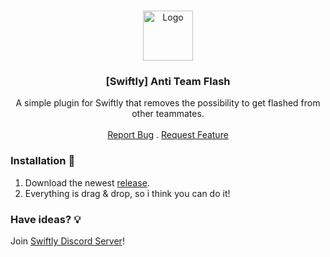 <br/>
<p align="center">
  <a href="https://github.com/swiftly-solution/swiftly_antiflash">
    <img src="https://media.discordapp.net/attachments/979452783466000466/1168236894652469248/Swiftly_Logo.png?ex=6575f264&is=65637d64&hm=dd2834983bebeab98d7febd44bb3bd20e9aded13ecefac63cc990b222a9d9e9e&=&format=webp&quality=lossless&width=468&height=468" alt="Logo" width="80" height="80">
  </a>

  <h3 align="center">[Swiftly] Anti Team Flash</h3>

  <p align="center">
    A simple plugin for Swiftly that removes the possibility to get flashed from other teammates.
    <br/>
    <br/>
    <a href="https://github.com/swiftly-solution/swiftly_antiflash/issues">Report Bug</a>
    .
    <a href="https://github.com/swiftly-solution/swiftly_antiflash/issues">Request Feature</a>
  </p>
</p>


### Installation 👀

1. Download the newest [release](https://github.com/swiftly-solution/swiftly_antiflash/releases).
2. Everything is drag & drop, so i think you can do it!



### Have ideas? 💡
Join [Swiftly Discord Server](https://swiftlycs2.net/discord)!
